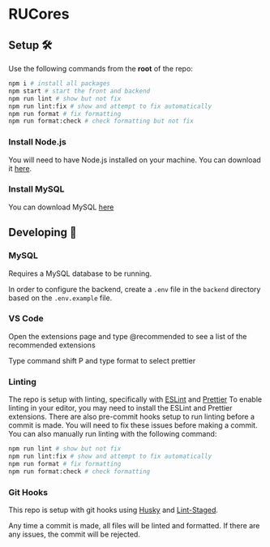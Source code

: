 # RUCores

## Setup 🛠

Use the following commands from the **root** of the repo:

```bash
npm i # install all packages
npm start # start the front and backend
npm run lint # show but not fix
npm run lint:fix # show and attempt to fix automatically
npm run format # fix formatting
npm run format:check # check formatting but not fix
```

### Install Node.js

You will need to have Node.js installed on your machine. You can download it [here](https://nodejs.org/en/).

### Install MySQL

You can download MySQL [here](https://dev.mysql.com/downloads/installer/)


## Developing 🚀

### MySQL

Requires a MySQL database to be running.

In order to configure the backend, create a `.env` file in the `backend` directory based on the `.env.example` file.

### VS Code

Open the extensions page and type @recommended to see a list of the recommended extensions

Type command shift P and type format to select prettier 

### Linting

The repo is setup with linting, specifically with [ESLint](https://eslint.org/) and [Prettier](https://prettier.io/)
To enable linting in your editor, you may need to install the ESLint and Prettier extensions.
There are also pre-commit hooks setup to run linting before a commit is made. You will need to fix these issues before making a commit.
You can also manually run linting with the following command:

```bash
npm run lint # show but not fix
npm run lint:fix # show and attempt to fix automatically
npm run format # fix formatting
npm run format:check # check formatting
```

### Git Hooks

This repo is setup with git hooks using [Husky](https://typicode.github.io/husky/#/) and [Lint-Staged](https://github.com/lint-staged/lint-staged).

Any time a commit is made, all files will be linted and formatted. If there are any issues, the commit will be rejected.


